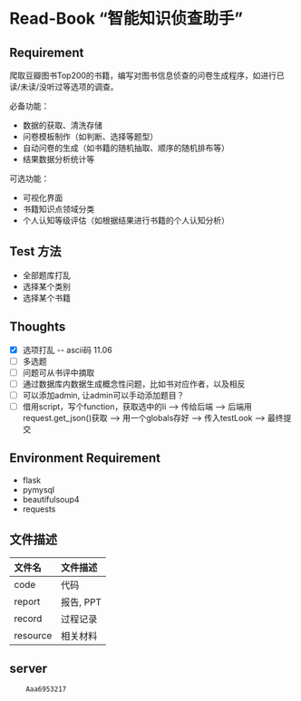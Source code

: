 # Read-Book “智能知识侦查助手”

## Requirement

爬取豆瓣图书Top200的书籍，编写对图书信息侦查的问卷生成程序，如进行已读/未读/没听过等选项的调查。

必备功能：

+ 数据的获取、清洗存储
+ 问卷模板制作（如判断、选择等题型）
+ 自动问卷的生成（如书籍的随机抽取、顺序的随机排布等）
+ 结果数据分析统计等

可选功能：
+ 可视化界面
+ 书籍知识点领域分类
+ 个人认知等级评估（如根据结果进行书籍的个人认知分析）

## Test 方法

+ 全部题库打乱
+ 选择某个类别
+ 选择某个书籍


## Thoughts

+ [x] 选项打乱 -- ascii码 11.06
+ [ ] 多选题
+ [ ] 问题可从书评中摘取
+ [ ] 通过数据库内数据生成概念性问题，比如书对应作者，以及相反
+ [ ] 可以添加admin, 让admin可以手动添加题目？
+ [ ] 借用script，写个function，获取选中的li --> 传给后端  --> 后端用request.get_json()获取 --> 用一个globals存好 --> 传入testLook --> 最终提交

## Environment Requirement

- flask
- pymysql
- beautifulsoup4
- requests


## 文件描述

| 文件名   | 文件描述  |
| :------- | :-------- |
| code     | 代码      |
| report   | 报告, PPT |
| record   | 过程记录  |
| resource | 相关材料  |

## server

        Aaa6953217